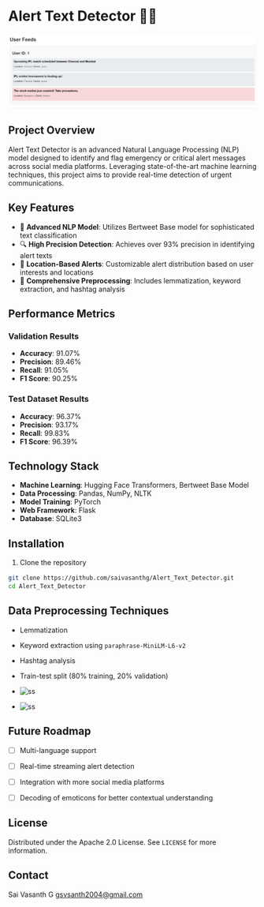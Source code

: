 # Alert Text Detector 🚨📱
![ss](Images/ss_(1).png)
## Project Overview

Alert Text Detector is an advanced Natural Language Processing (NLP) model designed to identify and flag emergency or critical alert messages across social media platforms. Leveraging state-of-the-art machine learning techniques, this project aims to provide real-time detection of urgent communications.

## Key Features

- 🧠 **Advanced NLP Model**: Utilizes Bertweet Base model for sophisticated text classification
- 🔍 **High Precision Detection**: Achieves over 93% precision in identifying alert texts
- 📍 **Location-Based Alerts**: Customizable alert distribution based on user interests and locations
- 🔬 **Comprehensive Preprocessing**: Includes lemmatization, keyword extraction, and hashtag analysis

## Performance Metrics

### Validation Results
- **Accuracy**: 91.07%
- **Precision**: 89.46%
- **Recall**: 91.05%
- **F1 Score**: 90.25%

### Test Dataset Results
- **Accuracy**: 96.37%
- **Precision**: 93.17%
- **Recall**: 99.83%
- **F1 Score**: 96.39%

## Technology Stack

- **Machine Learning**: Hugging Face Transformers, Bertweet Base Model
- **Data Processing**: Pandas, NumPy, NLTK
- **Model Training**: PyTorch
- **Web Framework**: Flask
- **Database**: SQLite3


## Installation

1. Clone the repository
```bash
git clone https://github.com/saivasanthg/Alert_Text_Detector.git
cd Alert_Text_Detector

```



## Data Preprocessing Techniques

- Lemmatization
- Keyword extraction using `paraphrase-MiniLM-L6-v2`
- Hashtag analysis
- Train-test split (80% training, 20% validation)

- ![ss](Images/Screenshot_(6).png)
- ![ss](Images/Screenshot_(7).png)


## Future Roadmap

- [ ] Multi-language support
- [ ] Real-time streaming alert detection
- [ ] Integration with more social media platforms
- [ ] Decoding of emoticons for better contextual understanding


## License

Distributed under the Apache 2.0 License. See `LICENSE` for more information.

## Contact

Sai Vasanth G
gsvsanth2004@gmail.com

